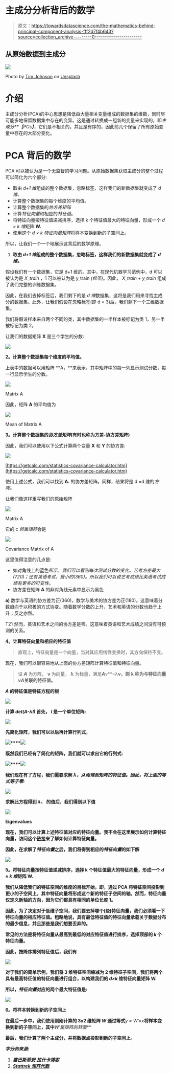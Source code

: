 # 主成分分析背后的数学

> 原文：<https://towardsdatascience.com/the-mathematics-behind-principal-component-analysis-fff2d7f4b643?source=collection_archive---------0----------------------->

## 从原始数据到主成分

![](img/1bde12f87efa4ac3fdbd928858760187.png)

Photo by [Tim Johnson](https://unsplash.com/@mangofantasy?utm_source=medium&utm_medium=referral) on [Unsplash](https://unsplash.com?utm_source=medium&utm_medium=referral)

# 介绍

主成分分析(PCA)的中心思想是降低由大量相关变量组成的数据集的维数，同时尽可能多地保留数据集中存在的变异。这是通过转换成一组新的变量来实现的，即*主成分**【PCs】*，它们是不相关的，并且是有序的，因此前几个保留了所有原始变量中存在的大部分变化。

# PCA 背后的数学

PCA 可以被认为是一个无监督的学习问题。从原始数据集获取主成分的整个过程可以简化为六个部分:

*   取由 *d+1 维*组成的整个数据集，忽略标签，这样我们的新数据集就变成了 *d 维。*
*   计算整个数据集的每个维度的平均值。
*   计算整个数据集的*协方差矩阵*
*   计算*特征向量*和相应的*特征值*。
*   将特征向量按特征值递减排序，选择 k 个特征值最大的特征向量，形成一个 *d × k 维*矩阵 **W.**
*   使用这个 *d × k 特征向量矩阵*将样本变换到新的子空间上。

所以，让我们一个一个地展示这背后的数学原理。

1.  **取由 *d+1 维*组成的整个数据集，忽略标签，这样我们的新数据集就变成了 *d 维。***

假设我们有一个数据集，它是 d+1 维的。其中，在现代机器学习范例中，d 可以被认为是 *X_train* ，1 可以被认为是 y_train *(标签)*。因此， *X_train + y_train* 组成了我们完整的训练数据集。

因此，在我们去掉标签后，我们剩下的是 *d 维*数据集，这将是我们用来寻找主成分的数据集。此外，让我们假设在忽略标签(即 d = 3)后，我们剩下一个三维数据集。

我们将假设样本来自两个不同的类，其中数据集的一半样本被标记为类 1，另一半被标记为类 2。

让我们的数据矩阵 **X** 是三个学生的分数:

![](img/7309b99b81e0aef9399e06afda957ba0.png)

**2。计算整个数据集每个维度的平均值。**

上表中的数据可以用矩阵 **A，**来表示，其中矩阵中的每一列显示测试分数，每一行显示学生的分数。

![](img/8f9b7eb59d047acc7f2408981cf2dbf4.png)

Matrix A

因此，矩阵 **A** 的平均值为

![](img/4db5256610bcebe799b8d0bb877df898.png)

Mean of Matrix A

**3。计算整个数据集的*协方差矩阵*(有时也称为方差-协方差矩阵)**

因此，我们可以使用以下公式计算两个变量 **X** 和 **Y** 的协方差:

![](img/4698c958be48cd9a029c4546e8194465.png)

[https://getcalc.com/statistics-covariance-calculator.htm](https://getcalc.com/statistics-covariance-calculator.htm)

使用上述公式，我们可以找到 **A.** 的协方差矩阵。同样，结果将是 d ×d 维的*方阵。*

让我们像这样重写我们的原始矩阵

![](img/e632a9284568aed38ee8decd21f55769.png)

Matrix A

它的 c *卵巢矩阵*会是

![](img/8c7435d65e181cca803f239058cdfc35.png)

Covariance Matrix of A

这里值得注意的几点是:

*   如对角线上的蓝色*所示，我们可以看到每次测试分数的变化。艺考方差最大(720)；还有英语考试，最小的(360)。所以我们可以说艺考成绩比英语考试成绩有更多的可变性。*
*   协方差在矩阵 **A** 的非对角线元素中显示为黑色

**a)** 数学与英语的协方差为正(360)，数学与美术的协方差为正(180)。这意味着分数趋向于以积极的方式协变。随着数学分数的上升，艺术和英语的分数也趋于上升；反之亦然。

T21 然而，英语和艺术之间的协方差是零。这意味着英语和艺术成绩之间没有可预测的关系。

**4。计算特征向量和相应的特征值**

> 直观上，特征向量是一个向量，当对其应用线性变换时，其方向保持不变。

现在，我们可以很容易地从上面的协方差矩阵计算特征值和特征向量。

> 设 ***A*** 为方阵， **ν** 为向量， **λ** 为标量，满足***A***ν**=λ**ν，则 **λ** 称为与特征向量****ν*A***关联的特征值。**

*****A*** 的特征值是特征方程的根**

**![](img/967c9b48bc5fdeb40bfcefdf3f39551f.png)**

**计算 *det(A-λI)* 首先， *I* 是一个单位矩阵:**

**![](img/9caf159496dbe1fc7e42ab7e6377a51c.png)**

**先简化矩阵，我们可以以后再计算行列式，**

**![](img/a02bc46dc2eb9f5ce6e64f950e3030c0.png)****![](img/2961d5f73df334597e4a68ac1800bfc0.png)**

**既然我们已经有了简化的矩阵，我们就可以求出它的行列式:**

**![](img/d2386f47c8af5addf0a7f34c75eb4560.png)****![](img/c445ce40f6b3452f16cc0bf913f97ae9.png)**

**我们现在有了方程，我们需要求解 *λ，*从而得到矩阵的*特征值。因此，将上面的等式等于零:***

**![](img/79094ffad6cf038ab93c2e6af5e4ee02.png)**

**求解此方程得到 ***λ、*** 的值后，我们得到以下值**

**![](img/4f8b13232db108605c2cdc39b594a02a.png)**

**Eigenvalues**

**现在，我们可以计算上述特征值对应的特征向量。我不会在这里展示如何计算特征向量，访问这个[链接](https://study.com/academy/lesson/eigenvalues-eigenvectors-definition-equation-examples.html)来了解如何计算特征向量。**

**因此，在求解了*特征向量*之后，我们将得到相应的*特征向量*的如下解**

**![](img/c659436eb567b37b54c64ed755e0985e.png)**

****5。将特征向量按特征值递减排序，选择 k 个特征值最大的特征向量，形成一个 *d × k 维*矩阵 W.****

**我们从降低我们的特征空间的维度的目标开始，即，通过 PCA 将特征空间投影到更小的子空间上，其中特征向量将形成这个新的特征子空间的轴。然而，特征向量仅定义新轴的方向，因为它们都具有相同的单位长度 1。**

**因此，为了决定对于低维子空间，我们要去掉哪个(些)特征向量，我们必须看一下特征向量的相应特征值。粗略地说，具有最低特征值的特征向量承载关于数据分布的最少信息，并且那些是我们想要丢弃的。**

**常见的方法是将特征向量从最高到最低的对应特征值进行排序，选择顶部的 *k* 个特征向量。**

**因此，按降序排列特征值后，我们有**

**![](img/314f70f3f3ef7dceb3af4be30d826f77.png)**

**对于我们的简单示例，我们将 3 维特征空间缩减为 2 维特征子空间，我们将两个具有最高特征值的特征向量进行组合，以构建我们的 *d×k* 维特征向量矩阵 **W.****

**所以，*特征向量*对应的两个最大特征值是:**

**![](img/8e93061dda6b9b802a1a194d372f6bc8.png)**

****6。将样本转换到新的子空间上****

**在最后一步中，我们使用刚刚计算的 3x2 维矩阵 ***W*** 通过等式***y = W′×x***将样本变换到新的子空间上，其中***W′***是矩阵*的*转置****

****最后，我们计算了两个主成分，并将数据点投影到新的子空间上。****

*****学分和来源:*****

1.  ***[塞巴斯蒂安·拉什卡博客](http://sebastianraschka.com/Articles/2014_pca_step_by_step.html)***
2.  ***[Stattrek 矩阵代数](https://stattrek.com/matrix-algebra/covariance-matrix.aspx)***